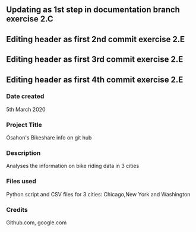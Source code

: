 ## Updating as 1st step in documentation branch exercise 2.C
## Editing header as first 2nd commit exercise 2.E
## Editing header as first 3rd commit exercise 2.E
## Editing header as first 4th commit exercise 2.E
### Date created
5th March 2020
### Project Title
Osahon's Bikeshare info on git hub

### Description
Analyses the information on bike riding data in 3 cities

### Files used
Python script and CSV files for 3 cities: Chicago,New York and Washington

### Credits
Github.com, google.com

